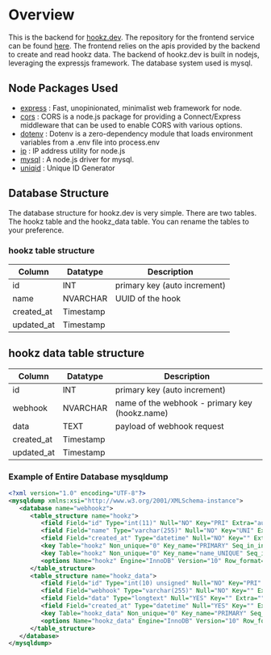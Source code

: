 # Overview
This is the backend for [hookz.dev](https://hookz.dev). The repository for the frontend service can be found [here](https://github.com/rasheeda/hookz.dev.frontend).
The frontend relies on the apis provided by the backend to create and read hookz data.
The backend of hookz.dev is built in nodejs, leveraging the expressjs framework. The database system used is mysql.

## Node Packages Used
- [express](https://www.npmjs.com/package/express) : Fast, unopinionated, minimalist web framework for node.
- [cors](https://www.npmjs.com/package/cors) : CORS is a node.js package for providing a Connect/Express middleware that can be used to enable CORS with various options.
- [dotenv](https://www.npmjs.com/package/dotenv) : Dotenv is a zero-dependency module that loads environment variables from a .env file into process.env
- [ip](https://www.npmjs.com/package/ip) : IP address utility for node.js
- [mysql](https://www.npmjs.com/package/mysql) : A node.js driver for mysql.
- [uniqid](https://www.npmjs.com/package/uniqid) : Unique ID Generator

## Database Structure
The database structure for hookz.dev is very simple. There are two tables. The hookz table and the hookz_data table. You can rename the tables to your preference.

### hookz table structure
|Column|Datatype|Description|
|------|--------|-----------|
|id |INT|primary key (auto increment)|
|name |NVARCHAR|UUID of the hook|
|created_at|Timestamp||
|updated_at|Timestamp||

## hookz data table structure
|Column|Datatype|Description|
|------|--------|-----------|
|id |INT|primary key (auto increment)|
|webhook |NVARCHAR|name of the webhook - primary key (hookz.name)|
|data|TEXT|payload of webhook request||
|created_at|Timestamp||
|updated_at|Timestamp||

### Example of Entire Database mysqldump
```xml
<?xml version="1.0" encoding="UTF-8"?>
<mysqldump xmlns:xsi="http://www.w3.org/2001/XMLSchema-instance">
   <database name="webhookz">
      <table_structure name="hookz">
         <field Field="id" Type="int(11)" Null="NO" Key="PRI" Extra="auto_increment" Comment="" />
         <field Field="name" Type="varchar(255)" Null="NO" Key="UNI" Extra="" Comment="" />
         <field Field="created_at" Type="datetime" Null="NO" Key="" Extra="" Comment="" />
         <key Table="hookz" Non_unique="0" Key_name="PRIMARY" Seq_in_index="1" Column_name="id" Collation="A" Cardinality="64" Null="" Index_type="BTREE" Comment="" Index_comment="" />
         <key Table="hookz" Non_unique="0" Key_name="name_UNIQUE" Seq_in_index="1" Column_name="name" Collation="A" Cardinality="64" Null="" Index_type="BTREE" Comment="" Index_comment="" />
         <options Name="hookz" Engine="InnoDB" Version="10" Row_format="Dynamic" Rows="67" Avg_row_length="244" Data_length="16384" Max_data_length="0" Index_length="16384" Data_free="0" Auto_increment="72" Create_time="2020-01-29 16:52:17" Update_time="2020-04-23 03:08:00" Collation="utf8mb4_general_ci" Create_options="" Comment="" />
      </table_structure>
      <table_structure name="hookz_data">
         <field Field="id" Type="int(10) unsigned" Null="NO" Key="PRI" Extra="auto_increment" Comment="" />
         <field Field="webhook" Type="varchar(255)" Null="NO" Key="" Extra="" Comment="" />
         <field Field="data" Type="longtext" Null="YES" Key="" Extra="" Comment="" />
         <field Field="created_at" Type="datetime" Null="YES" Key="" Extra="" Comment="" />
         <key Table="hookz_data" Non_unique="0" Key_name="PRIMARY" Seq_in_index="1" Column_name="id" Collation="A" Cardinality="4785" Null="" Index_type="BTREE" Comment="" Index_comment="" />
         <options Name="hookz_data" Engine="InnoDB" Version="10" Row_format="Dynamic" Rows="4785" Avg_row_length="1208" Data_length="5783552" Max_data_length="0" Index_length="0" Data_free="4194304" Auto_increment="5690" Create_time="2020-01-29 16:52:24" Collation="utf8mb4_general_ci" Create_options="" Comment="" />
      </table_structure>
   </database>
</mysqldump>
```
